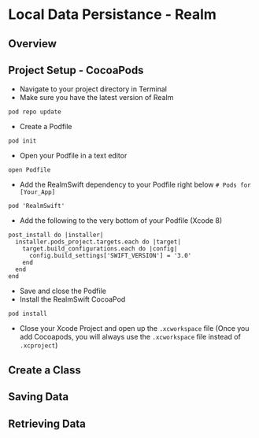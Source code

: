 # Local Data Persistance - Realm

## Overview

## Project Setup - CocoaPods
- Navigate to your project directory in Terminal
- Make sure you have the latest version of Realm
```
pod repo update 
```
- Create a Podfile
```
pod init
```
- Open your Podfile in a text editor
```
open Podfile
```
- Add the RealmSwift dependency to your Podfile right below `# Pods for [Your_App]`
```
pod 'RealmSwift'
```
- Add the following to the very bottom of your Podfile (Xcode 8)
```
post_install do |installer|
  installer.pods_project.targets.each do |target|
    target.build_configurations.each do |config|
      config.build_settings['SWIFT_VERSION'] = '3.0'
    end
  end
end
```
- Save and close the Podfile
- Install the RealmSwift CocoaPod
```
pod install
```
- Close your Xcode Project and open up the `.xcworkspace` file (Once you add Cocoapods, you will always use the `.xcworkspace` file instead of `.xcproject`)

## Create a Class

## Saving Data

## Retrieving Data